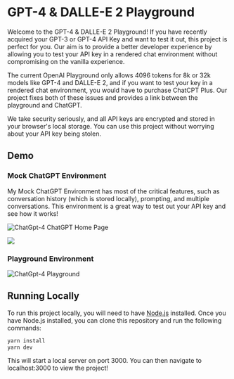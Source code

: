 # GPT-4 & DALLE-E 2 Playground

Welcome to the GPT-4 & DALLE-E 2 Playground! If you have recently acquired your GPT-3 or GPT-4 API Key and want to test it out, this project is perfect for you. Our aim is to provide a better developer experience by allowing you to test your API key in a rendered chat environment without compromising on the vanilla experience.

The current OpenAI Playground only allows 4096 tokens for 8k or 32k models like GPT-4 and DALLE-E 2, and if you want to test your key in a rendered chat environment, you would have to purchase ChatCPT Plus. Our project fixes both of these issues and provides a link between the playground and ChatGPT.

We take security seriously, and all API keys are encrypted and stored in your browser's local storage. You can use this project without worrying about your API key being stolen.

## Demo

### Mock ChatGPT Environment
My Mock ChatGPT Environment has most of the critical features, such as conversation history (which is stored locally), prompting, and multiple conversations. This environment is a great way to test out your API key and see how it works!

![ChatGpt-4 ChatGPT Home Page](https://i.imgur.com/lQA3m1t.png)

![](https://i.imgur.com/FgvpKXn.png)

### Playground Environment
![ChatGpt-4 Playground](https://i.imgur.com/DS6NPH2.png)

## Running Locally
To run this project locally, you will need to have [Node.js](https://nodejs.org/en/) installed. Once you have Node.js installed, you can clone this repository and run the following commands:

```bash
yarn install
yarn dev
```

This will start a local server on port 3000. You can then navigate to localhost:3000 to view the project!

